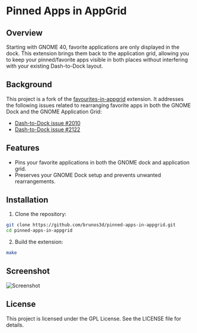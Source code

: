 # Pinned Apps in AppGrid

## Overview

Starting with GNOME 40, favorite applications are only displayed in the dock. This extension brings them back to the application grid, allowing you to keep your pinned/favorite apps visible in both places without interfering with your existing Dash-to-Dock layout.

## Background

This project is a fork of the [favourites\-in\-appgrid](https://gitlab.gnome.org/harshadgavali/favourites-in-appgrid/) extension. It addresses the following issues related to rearranging favorite apps in both the GNOME Dock and the GNOME Application Grid:

- [Dash\-to\-Dock issue #2010](https://github.com/micheleg/dash-to-dock/issues/2010)
- [Dash\-to\-Dock issue #2122](https://github.com/micheleg/dash-to-dock/issues/2122)

## Features

- Pins your favorite applications in both the GNOME dock and application grid.
- Preserves your GNOME Dock setup and prevents unwanted rearrangements.

## Installation

1.  Clone the repository:

```bash
git clone https://github.com/brunos3d/pinned-apps-in-appgrid.git
cd pinned-apps-in-appgrid
```

2.  Build the extension:

```bash
make
```

## Screenshot

![Screenshot](./screenshot.png)

## License

This project is licensed under the GPL License. See the LICENSE file for details.
